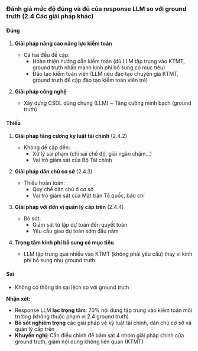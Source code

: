 ### Đánh giá mức độ đúng và đủ của response LLM so với ground truth (2.4 Các giải pháp khác)

#### **Đúng**  
1. **Giải pháp nâng cao năng lực kiểm toán**  
   - Cả hai đều đề cập:
     - Hoàn thiện hướng dẫn kiểm toán (dù LLM tập trung vào KTMT, ground truth nhấn mạnh kinh phí bổ sung có mục tiêu)
     - Đào tạo kiểm toán viên (LLM nêu đào tạo chuyên gia KTMT, ground truth đề cập đào tạo kiểm toán viên trẻ)

2. **Giải pháp công nghệ**  
   - Xây dựng CSDL dùng chung (LLM) ~ Tăng cường minh bạch (ground truth)  

#### **Thiếu**  
1. **Giải pháp tăng cường kỷ luật tài chính** (2.4.2)  
   - Không đề cập đến:
     - Xử lý sai phạm (chi sai chế độ, giải ngân chậm...)
     - Vai trò giám sát của Bộ Tài chính

2. **Giải pháp dân chủ cơ sở** (2.4.3)  
   - Thiếu hoàn toàn:
     - Quy chế dân chủ ở cơ sở
     - Vai trò giám sát của Mặt trận Tổ quốc, báo chí

3. **Giải pháp với đơn vị quản lý cấp trên** (2.4.4)  
   - Bỏ sót:
     - Giám sát từ lập dự toán đến quyết toán
     - Yêu cầu giao dự toán sớm đầu năm

4. **Trọng tâm kinh phí bổ sung có mục tiêu**  
   - LLM tập trung quá nhiều vào KTMT (không phải yêu cầu) thay vì kinh phí bổ sung như ground truth

#### **Sai**  
- Không có thông tin sai lệch so với ground truth

**Nhận xét:**  
- Response LLM **lạc trọng tâm**: 70% nội dung tập trung vào kiểm toán môi trường (không thuộc phạm vi 2.4 ground truth)  
- **Bỏ sót nghiêm trọng** các giải pháp về kỷ luật tài chính, dân chủ cơ sở và quản lý cấp trên  
- **Khuyến nghị**: Cần điều chỉnh để bám sát 4 nhóm giải pháp chính của ground truth, giảm nội dung không liên quan (KTMT)
